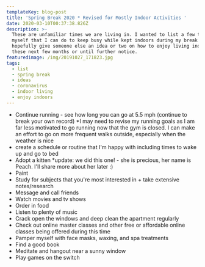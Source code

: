 ```yaml
---
templateKey: blog-post
title: 'Spring Break 2020 * Revised for Mostly Indoor Activities '
date: 2020-03-10T00:37:38.826Z
description: >-
  These are unfamiliar times we are living in. I wanted to list a few things for
  myself that I can do to keep busy while kept indoors during my break and
  hopefully give someone else an idea or two on how to enjoy living indoors for
  these next few months or until further notice.
featuredimage: /img/20191027_171823.jpg
tags:
  - list
  - spring break
  - ideas
  - coronavirus
  - indoor living
  - enjoy indoors
---
```

* Continue running - see how long you can go at 5.5 mph (continue to break your own record) *I may need to revise my running goals as I am far less motivated to go running now that the gym is closed. I can make an effort to go on more frequent walks outside, especially when the weather is nice
* create a schedule or routine that I'm happy with including times to wake up and go to bed
* Adopt a kitten *update: we did this one! - she is precious, her name is Peach. I'll share more about her later :)
* Paint
* Study for subjects that you're most interested in + take extensive notes/research
* Message and call friends
* Watch movies and tv shows
* Order in food
* Listen to plenty of music
* Crack open the windows and deep clean the apartment regularly 
* Check out online master classes and other free or affordable online classes being offered during this time
* Pamper myself with face masks, waxing, and spa treatments
* Find a good book
* Meditate and hangout near a sunny window
* Play games on the switch
